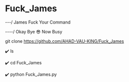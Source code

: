 # Fuck_James

---/ James Fuck Your Command

----/ Okay Bye 😎 Now Busy

git clone https://github.com/AHAD-VAU-KING/Fuck_James

✔️ ls



✔️ cd Fuck_James



✔️ python Fuck_James.py
